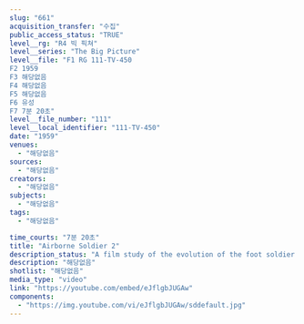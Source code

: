 ```yaml
---
slug: "661"
acquisition_transfer: "수집"
public_access_status: "TRUE"
level__rg: "R4 빅 픽쳐"
level__series: "The Big Picture"
level__file: "F1 RG 111-TV-450
F2 1959
F3 해당없음
F4 해당없음
F5 해당없음
F6 유성
F7 7분 20초"
level__file_number: "111"
level__local_identifier: "111-TV-450"
date: "1959"
venues: 
  - "해당없음"
sources: 
  - "해당없음"
creators: 
  - "해당없음"
subjects: 
  - "해당없음"
tags: 
  - "해당없음"

time_courts: "7분 20초"
title: "Airborne Soldier 2"
description_status: "A film study of the evolution of the foot soldier into Airborne."
description: "해당없음"
shotlist: "해당없음"
media_type: "video"
link: "https://youtube.com/embed/eJflgbJUGAw"
components: 
  - "https://img.youtube.com/vi/eJflgbJUGAw/sddefault.jpg"
---
```

